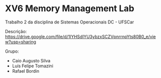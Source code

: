 # XV6 Memory Management Lab
Trabalho 2 da disciplina de Sistemas Operacionais
DC - UFSCar

Descrição:
https://drive.google.com/file/d/1IYHSdIYU3ybzxSCZVpnrrnpYts80B0_e/view?usp=sharing

Grupo:
- Caio Augusto Silva
- Luís Felipe Tomazini
- Rafael Bordin
